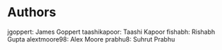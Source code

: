 # Authors
jgoppert: James Goppert
taashikapoor: Taashi Kapoor
fishabh: Rishabh Gupta
alextmoore98: Alex Moore
prabhu8: Suhrut Prabhu
